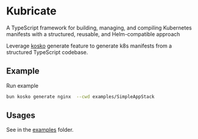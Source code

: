 # Kubricate

A TypeScript framework for building, managing, and compiling Kubernetes manifests with a structured, reusable, and Helm-compatible approach

Leverage [kosko](https://kosko.dev/) generate feature to generate k8s manifests from a structured TypeScript codebase.

## Example

Run example
```bash
bun kosko generate nginx  --cwd examples/SimpleAppStack 
```

## Usages

See in the [examples](./examples) folder.